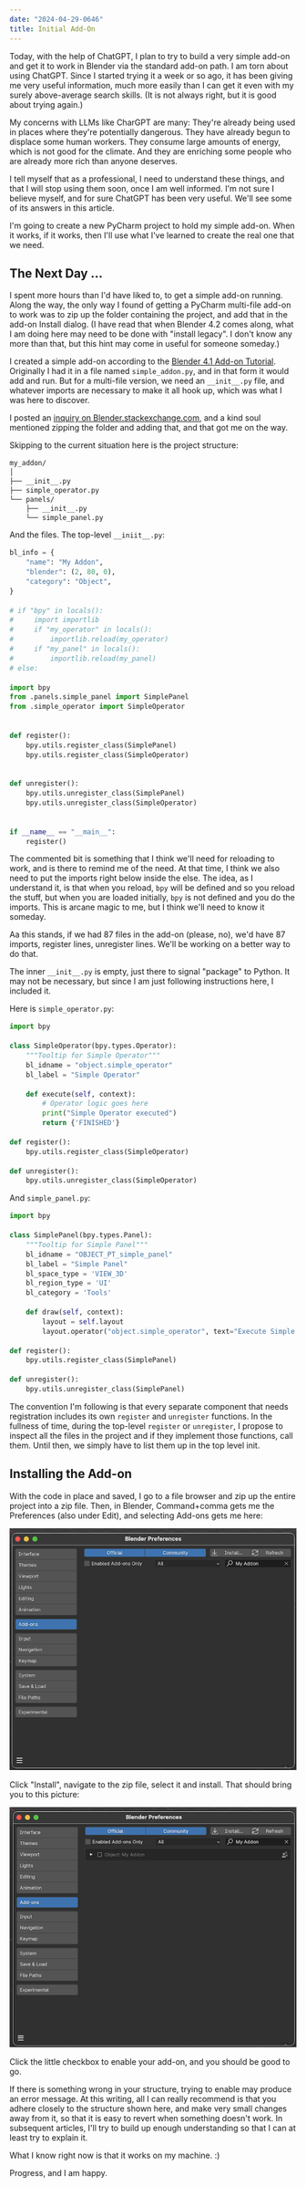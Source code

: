 ```yaml
---
date: "2024-04-29-0646"
title: Initial Add-On
---
```


Today, with the help of ChatGPT, I plan to try to build a very simple add-on and get it to work in Blender via the standard add-on path. I am torn about using ChatGPT. Since I started trying it a week or so ago, it has been giving me very useful information, much more easily than I can get it even with my surely above-average search skills. (It is not always right, but it is good about trying again.)

My concerns with LLMs like CharGPT are many: They're already being used in places where they're potentially dangerous. They have already begun to displace some human workers. They consume large amounts of energy, which is not good for the climate. And they are enriching some people who are already more rich than anyone deserves.

I tell myself that as a professional, I need to understand these things, and that I will stop using them soon, once I am well informed. I'm not sure I believe myself, and for sure ChatGPT has been very useful. We'll see some of its answers in this article.

I'm going to create a new PyCharm project to hold my simple add-on. When it works, if it works, then I'll use what I've learned to create the real one that we need.

## The Next Day ...

I spent more hours than I'd have liked to, to get a simple add-on running. Along the way, the only way I found of getting a PyCharm multi-file add-on to work was to zip up the folder containing the project, and add that in the add-on Install dialog. (I have read that when Blender 4.2 comes along, what I am doing here may need to be done with "install legacy". I don't know any more than that, but this hint may come in useful for someone someday.)

I created a simple add-on according to the [Blender 4.1 Add-on Tutorial](https://docs.blender.org/manual/en/latest/advanced/scripting/addon_tutorial.html#add-on-tutorial). Originally I had it in a file named `simple_addon.py`, and in that form it would add and run. But for a multi-file version, we need an `__init__.py` file, and whatever imports are necessary to make it all hook up, which was what I was here to discover.

I posted an [inquiry on Blender.stackexchange.com](https://blender.stackexchange.com/questions/317388/multi-file-add-on-cannot-find-import), and a kind soul mentioned zipping the folder and adding that, and that got me on the way.

Skipping to the current situation here is the project structure:

~~~
my_addon/
│
├── __init__.py
├── simple_operator.py
└── panels/
    ├── __init__.py
    └── simple_panel.py
~~~

And the files. The top-level `__iniit__.py`:

~~~python
bl_info = {
    "name": "My Addon",
    "blender": (2, 80, 0),
    "category": "Object",
}

# if "bpy" in locals():
#     import importlib
#     if "my_operator" in locals():
#         importlib.reload(my_operator)
#     if "my_panel" in locals():
#         importlib.reload(my_panel)
# else:

import bpy
from .panels.simple_panel import SimplePanel
from .simple_operator import SimpleOperator


def register():
    bpy.utils.register_class(SimplePanel)
    bpy.utils.register_class(SimpleOperator)


def unregister():
    bpy.utils.unregister_class(SimplePanel)
    bpy.utils.unregister_class(SimpleOperator)


if __name__ == "__main__":
    register()
~~~

The commented bit is something that I think we'll need for reloading to work, and is there to remind me of the need. At that time, I think we also need to put the imports right below inside the else. The idea, as I understand it, is that when you reload, `bpy` will be defined and so you reload the stuff, but when you are loaded initially, `bpy` is not defined and you do the imports. This is arcane magic to me, but I think we'll need to know it someday.

Aa this stands, if we had 87 files in the add-on (please, no), we'd have 87 imports, register lines, unregister lines. We'll be working on a better way to do that. 

The inner `__init__.py` is empty, just there to signal "package" to Python. It may not be necessary, but since I am just following instructions here, I included it.

Here is `simple_operator.py`:

~~~python
import bpy

class SimpleOperator(bpy.types.Operator):
    """Tooltip for Simple Operator"""
    bl_idname = "object.simple_operator"
    bl_label = "Simple Operator"

    def execute(self, context):
        # Operator logic goes here
        print("Simple Operator executed")
        return {'FINISHED'}

def register():
    bpy.utils.register_class(SimpleOperator)

def unregister():
    bpy.utils.unregister_class(SimpleOperator)
~~~

And `simple_panel.py`:
~~~python
import bpy

class SimplePanel(bpy.types.Panel):
    """Tooltip for Simple Panel"""
    bl_idname = "OBJECT_PT_simple_panel"
    bl_label = "Simple Panel"
    bl_space_type = 'VIEW_3D'
    bl_region_type = 'UI'
    bl_category = 'Tools'

    def draw(self, context):
        layout = self.layout
        layout.operator("object.simple_operator", text="Execute Simple Operator")

def register():
    bpy.utils.register_class(SimplePanel)

def unregister():
    bpy.utils.unregister_class(SimplePanel)
~~~

The convention I'm following is that every separate component that needs registration includes its own `register` and `unregister` functions. In the fullness of time, during the top-level `register` or `unregister`, I propose to inspect all the files in the project and if they implement those functions, call them. Until then, we simply have to list them up in the top level init.

## Installing the Add-on

With the code in place and saved, I go to a file browser and zip up the entire project into a zip file. Then, in Blender, Command+comma gets me the Preferences (also under Edit), and selecting Add-ons gets me here:

![ready to add on](/assets/ready.png)

Click "Install", navigate to the zip file, select it and install. That should bring you to this picture:

![ready to enable](/assets/enable.png)

Click the little checkbox to enable your add-on, and you should be good to go.

If there is something wrong in your structure, trying to enable may produce an error message. At this writing, all I can really recommend is that you adhere closely to the structure shown here, and make very small changes away from it, so that it is easy to revert when something doesn't work. In subsequent articles, I'll try to build up enough understanding so that I can at least try to explain it.

What I know right now is that it works on my machine. :)

Progress, and I am happy.